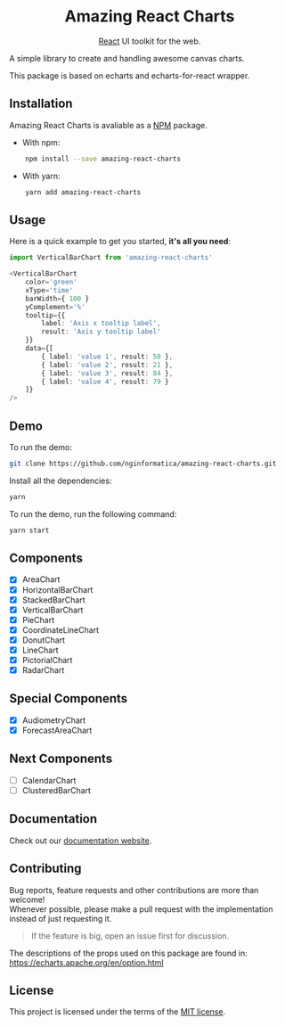 <h1 align="center">Amazing React Charts</h1>

<div align="center">

[React](http://facebook.github.io/react/) UI toolkit for the web.

</div>

A simple library to create and handling awesome canvas charts. 

This package is based on echarts and echarts-for-react wrapper.

## Installation

Amazing React Charts is avaliable as a [NPM](https://www.npmjs.com/package/amazing-react-charts) package.

- With npm:

```sh
    npm install --save amazing-react-charts
```

- With yarn:

```sh
    yarn add amazing-react-charts
```

## Usage

Here is a quick example to get you started, **it's all you need**:

```ts
import VerticalBarChart from 'amazing-react-charts'

<VerticalBarChart
    color='green'
    xType='time'
    barWidth={ 100 }
    yComplement='%'
    tooltip={{ 
        label: 'Axis x tooltip label',
        result: 'Axis y tooltip label'
    }}
    data={[
        { label: 'value 1', result: 50 },
        { label: 'value 2', result: 21 },
        { label: 'value 3', result: 84 },
        { label: 'value 4', result: 79 }
    ]}
/>
```

## Demo

To run the demo:

```sh
git clone https://github.com/nginformatica/amazing-react-charts.git
```

Install all the dependencies:

```sh
yarn
```

To run the demo, run the following command:

```sh
yarn start
```

## Components

- [x] AreaChart
- [x] HorizontalBarChart
- [x] StackedBarChart
- [x] VerticalBarChart
- [x] PieChart
- [x] CoordinateLineChart
- [x] DonutChart
- [x] LineChart
- [x] PictorialChart
- [x] RadarChart

## Special Components

- [x] AudiometryChart
- [x] ForecastAreaChart

## Next Components

- [ ] CalendarChart
- [ ] ClusteredBarChart

## Documentation

Check out our [documentation website](https://amazing-react-charts.now.sh/).
  
## Contributing

Bug reports, feature requests and other contributions are more than welcome! <br/>
Whenever possible, please make a pull request with the implementation instead of just requesting it.

> If the feature is big, open an issue first for discussion.

The descriptions of the props used on this package are found in: https://echarts.apache.org/en/option.html

## License

This project is licensed under the terms of the
[MIT license](/LICENSE).